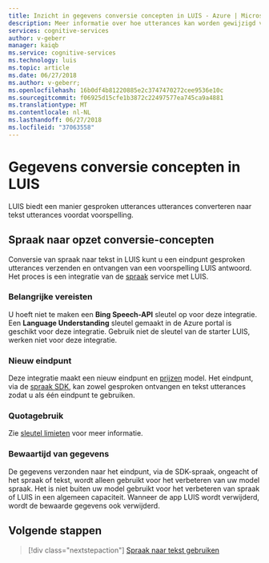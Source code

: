```yaml
---
title: Inzicht in gegevens conversie concepten in LUIS - Azure | Microsoft Docs
description: Meer informatie over hoe utterances kan worden gewijzigd voordat voorspellingen in Language Understanding (LUIS)
services: cognitive-services
author: v-geberr
manager: kaiqb
ms.service: cognitive-services
ms.technology: luis
ms.topic: article
ms.date: 06/27/2018
ms.author: v-geberr;
ms.openlocfilehash: 16b0df4b81220885e2c3747470272cee9536e10c
ms.sourcegitcommit: f06925d15cfe1b3872c22497577ea745ca9a4881
ms.translationtype: MT
ms.contentlocale: nl-NL
ms.lasthandoff: 06/27/2018
ms.locfileid: "37063558"
---
```

# <a name="data-conversion-concepts-in-luis"></a>Gegevens conversie concepten in LUIS
LUIS biedt een manier gesproken utterances utterances converteren naar tekst utterances voordat voorspelling. 

## <a name="speech-to-intent-conversion-concepts"></a>Spraak naar opzet conversie-concepten
Conversie van spraak naar tekst in LUIS kunt u een eindpunt gesproken utterances verzenden en ontvangen van een voorspelling LUIS antwoord. Het proces is een integratie van de [spraak](https://docs.microsoft.com/azure/cognitive-services/Speech) service met LUIS. 

### <a name="key-requirements"></a>Belangrijke vereisten
U hoeft niet te maken een **Bing Speech-API** sleutel op voor deze integratie. Een **Language Understanding** sleutel gemaakt in de Azure portal is geschikt voor deze integratie. Gebruik niet de sleutel van de starter LUIS, werken niet voor deze integratie.

### <a name="new-endpoint"></a>Nieuw eindpunt 
Deze integratie maakt een nieuw eindpunt en [prijzen](luis-boundaries.md#key-limits) model. Het eindpunt, via de [spraak SDK](https://github.com/Azure-Samples/cognitive-services-speech-sdk), kan zowel gesproken ontvangen en tekst utterances zodat u als één eindpunt te gebruiken. 

### <a name="quota-usage"></a>Quotagebruik
Zie [sleutel limieten](luis-boundaries.md#key-limits) voor meer informatie. 

### <a name="data-retention"></a>Bewaartijd van gegevens
De gegevens verzonden naar het eindpunt, via de SDK-spraak, ongeacht of het spraak of tekst, wordt alleen gebruikt voor het verbeteren van uw model spraak. Het is niet buiten uw model gebruikt voor het verbeteren van spraak of LUIS in een algemeen capaciteit. Wanneer de app LUIS wordt verwijderd, wordt de bewaarde gegevens ook verwijderd.

<!-- TBD: Machine translation conversion concepts -->

## <a name="next-steps"></a>Volgende stappen

> [!div class="nextstepaction"]
> [Spraak naar tekst gebruiken](luis-tutorial-speech-to-intent.md)

